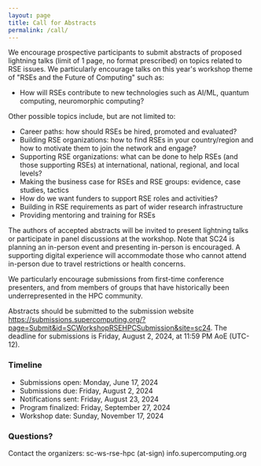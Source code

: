 ```yaml
---
layout: page
title: Call for Abstracts
permalink: /call/
---
```


We encourage prospective participants to submit abstracts of proposed lightning talks (limit of 1 page, no format prescribed) on topics related to RSE issues. We particularly encourage talks on this year's workshop theme of "RSEs and the Future of Computing" such as:
- How will RSEs contribute to new technologies such as AI/ML, quantum computing, neuromorphic computing?

Other possible topics include, but are not limited to:
- Career paths: how should RSEs be hired, promoted and evaluated?
- Building RSE organizations: how to find RSEs in your country/region and how to motivate them to join the network and engage?
- Supporting RSE organizations: what can be done to help RSEs (and those supporting RSEs) at international, national, regional, and local levels?
- Making the business case for RSEs and RSE groups: evidence, case studies, tactics
- How do we want funders to support RSE roles and activities?
- Building in RSE requirements as part of wider research infrastructure
- Providing mentoring and training for RSEs

The authors of accepted abstracts will be invited to present lightning talks or participate in panel discussions at the workshop. Note that SC24 is planning an in-person event and presenting in-person is encouraged. A supporting digital experience will accommodate those who cannot attend in-person due to travel restrictions or health concerns.

We particularly encourage submissions from first-time conference presenters, and from members of groups that have historically been underrepresented in the HPC community.

Abstracts should be submitted to the submission website <https://submissions.supercomputing.org/?page=Submit&id=SCWorkshopRSEHPCSubmission&site=sc24>. The deadline for submissions is Friday, August 2, 2024, at 11:59 PM AoE (UTC-12).

### Timeline

- Submissions open:  Monday, June 17, 2024
- Submissions due:  Friday, August 2, 2024
- Notifications sent:  Friday, August 23, 2024
- Program finalized:  Friday, September 27, 2024
- Workshop date:  Sunday, November 17, 2024

### Questions?

Contact the organizers:  sc-ws-rse-hpc (at-sign) info.supercomputing.org

